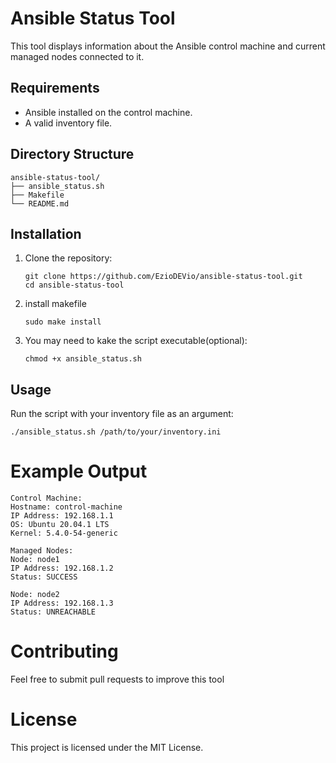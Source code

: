 # Ansible Status Tool

This tool displays information about the Ansible control machine and current managed nodes connected to it.

## Requirements

- Ansible installed on the control machine.
- A valid inventory file.

## Directory Structure
```
ansible-status-tool/
├── ansible_status.sh
├── Makefile
└── README.md

```

## Installation

1. Clone the repository:
   ```
   git clone https://github.com/EzioDEVio/ansible-status-tool.git
   cd ansible-status-tool
   ```

2. install makefile

   ```
   sudo make install

   ```

3. You may need to kake the script executable(optional):

   ```
   chmod +x ansible_status.sh
   ```

## Usage

Run the script with your inventory file as an argument:

```
./ansible_status.sh /path/to/your/inventory.ini
```

# Example Output
```
Control Machine:
Hostname: control-machine
IP Address: 192.168.1.1
OS: Ubuntu 20.04.1 LTS
Kernel: 5.4.0-54-generic

Managed Nodes:
Node: node1
IP Address: 192.168.1.2
Status: SUCCESS

Node: node2
IP Address: 192.168.1.3
Status: UNREACHABLE

```
# Contributing
Feel free to submit pull requests to improve this tool

# License
This project is licensed under the MIT License.
